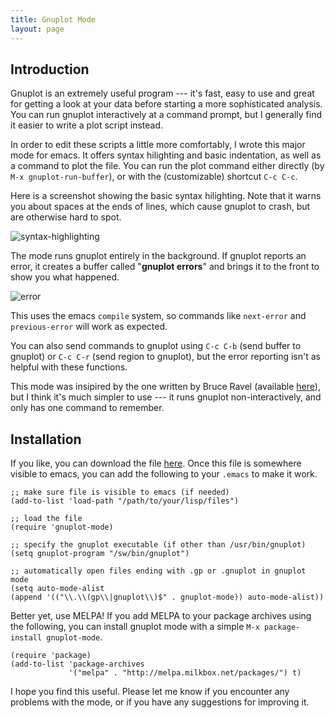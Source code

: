 ```yaml
---
title: Gnuplot Mode
layout: page
---
```



Introduction
------------

Gnuplot is an extremely useful program --- it\'s fast, easy to use and
great for getting a look at your data before starting a more
sophisticated analysis.  You can run gnuplot interactively at a
command prompt, but I generally find it easier to write a plot script
instead.

In order to edit these scripts a little more comfortably, I wrote this
major mode for emacs.  It offers syntax hilighting and basic
indentation, as well as a command to plot the file.  You can run the
plot command either directly (by `M-x gnuplot-run-buffer`), or with
the (customizable) shortcut `C-c C-c`.

Here is a screenshot showing the basic syntax hilighting.  Note that
it warns you about spaces at the ends of lines, which cause gnuplot to
crash, but are otherwise hard to spot.

![syntax-highlighting]({{site.url}}/images/gnuplot-syntax-hilight.png "syntax-highlighting")

The mode runs gnuplot entirely in the background.  If gnuplot reports
an error, it creates a buffer called "**gnuplot errors**" and brings it
to the front to show you what happened.

![error]({{site.url}}/images/gnuplot-errors.png "error")

This uses the emacs `compile` system, so commands like `next-error`
and `previous-error` will work as expected.

You can also send commands to gnuplot using `C-c C-b` (send buffer to
gnuplot) or `C-c C-r` (send region to gnuplot), but the error
reporting isn\'t as helpful with these functions.

This mode was insipired by the one written by Bruce Ravel (available
[here](http://cars9.uchicago.edu/~ravel/software/gnuplot-mode.html)),
but I think it\'s much simpler to use --- it runs gnuplot
non-interactively, and only has one command to remember.



Installation
------------

If you like, you can download the file
[here](https://github.com/mkmcc/gnuplot-mode).  Once this file is
somewhere visible to emacs, you can add the following to your `.emacs`
to make it work.

```elisp
;; make sure file is visible to emacs (if needed)
(add-to-list 'load-path "/path/to/your/lisp/files")
    
;; load the file
(require 'gnuplot-mode)
    
;; specify the gnuplot executable (if other than /usr/bin/gnuplot)
(setq gnuplot-program "/sw/bin/gnuplot")
    
;; automatically open files ending with .gp or .gnuplot in gnuplot mode
(setq auto-mode-alist 
(append '(("\\.\\(gp\\|gnuplot\\)$" . gnuplot-mode)) auto-mode-alist))
```

Better yet, use MELPA!  If you add MELPA to your package archives
using the following, you can install gnuplot mode with a simple `M-x
package-install gnuplot-mode`.

```elisp
(require 'package)
(add-to-list 'package-archives
             '("melpa" . "http://melpa.milkbox.net/packages/") t)
```

I hope you find this useful.  Please let me know if you encounter any
problems with the mode, or if you have any suggestions for improving it.

